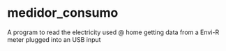 # medidor_consumo
A program to read the electricity used @ home getting data from a Envi-R meter plugged into an USB input
